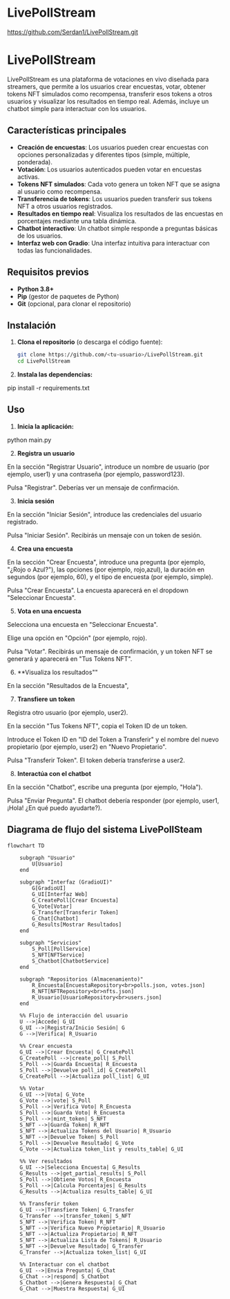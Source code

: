 # LivePollStream

https://github.com/Serdan1/LivePollStream.git


# LivePollStream

LivePollStream es una plataforma de votaciones en vivo diseñada para streamers, que permite a los usuarios crear encuestas, votar, obtener tokens NFT simulados como recompensa, transferir esos tokens a otros usuarios y visualizar los resultados en tiempo real. Además, incluye un chatbot simple para interactuar con los usuarios.

## Características principales

- **Creación de encuestas**: Los usuarios pueden crear encuestas con opciones personalizadas y diferentes tipos (simple, múltiple, ponderada).
- **Votación**: Los usuarios autenticados pueden votar en encuestas activas.
- **Tokens NFT simulados**: Cada voto genera un token NFT que se asigna al usuario como recompensa.
- **Transferencia de tokens**: Los usuarios pueden transferir sus tokens NFT a otros usuarios registrados.
- **Resultados en tiempo real**: Visualiza los resultados de las encuestas en porcentajes mediante una tabla dinámica.
- **Chatbot interactivo**: Un chatbot simple responde a preguntas básicas de los usuarios.
- **Interfaz web con Gradio**: Una interfaz intuitiva para interactuar con todas las funcionalidades.

## Requisitos previos

- **Python 3.8+**
- **Pip** (gestor de paquetes de Python)
- **Git** (opcional, para clonar el repositorio)

## Instalación

1. **Clona el repositorio** (o descarga el código fuente):
   ```bash
   git clone https://github.com/<tu-usuario>/LivePollStream.git
   cd LivePollStream

2. **Instala las dependencias:**
   
pip install -r requirements.txt


## Uso

1. **Inicia la aplicación:**

python main.py


2. **Registra un usuario**

En la sección "Registrar Usuario", introduce un nombre de usuario (por ejemplo, user1) y una contraseña (por ejemplo, password123).

Pulsa "Registrar". Deberías ver un mensaje de confirmación.


3. **Inicia sesión**

En la sección "Iniciar Sesión", introduce las credenciales del usuario registrado.

Pulsa "Iniciar Sesión". Recibirás un mensaje con un token de sesión.


4. **Crea una encuesta**

En la sección "Crear Encuesta", introduce una pregunta (por ejemplo, "¿Rojo o Azul?"), las opciones (por ejemplo, rojo,azul), la duración en segundos (por ejemplo, 60), y el tipo de encuesta (por ejemplo, simple).

Pulsa "Crear Encuesta". La encuesta aparecerá en el dropdown "Seleccionar Encuesta".


5. **Vota en una encuesta**

Selecciona una encuesta en "Seleccionar Encuesta".

Elige una opción en "Opción" (por ejemplo, rojo).

Pulsa "Votar". Recibirás un mensaje de confirmación, y un token NFT se generará y aparecerá en "Tus Tokens NFT".


6. **Visualiza los resultados""

En la sección "Resultados de la Encuesta",


7. **Transfiere un token**

Registra otro usuario (por ejemplo, user2).

En la sección "Tus Tokens NFT", copia el Token ID de un token.

Introduce el Token ID en "ID del Token a Transferir" y el nombre del nuevo propietario (por ejemplo, user2) en "Nuevo Propietario".

Pulsa "Transferir Token". El token debería transferirse a user2.


8. **Interactúa con el chatbot**

En la sección "Chatbot", escribe una pregunta (por ejemplo, "Hola").

Pulsa "Enviar Pregunta". El chatbot debería responder (por ejemplo, user1, ¡Hola! ¿En qué puedo ayudarte?).


## Diagrama de flujo del sistema LivePollSteam

```mermaid
flowchart TD

    subgraph "Usuario"
        U[Usuario]
    end

    subgraph "Interfaz (GradioUI)"
        G[GradioUI]
        G_UI[Interfaz Web]
        G_CreatePoll[Crear Encuesta]
        G_Vote[Votar]
        G_Transfer[Transferir Token]
        G_Chat[Chatbot]
        G_Results[Mostrar Resultados]
    end

    subgraph "Servicios"
        S_Poll[PollService]
        S_NFT[NFTService]
        S_Chatbot[ChatbotService]
    end

    subgraph "Repositorios (Almacenamiento)"
        R_Encuesta[EncuestaRepository<br>polls.json, votes.json]
        R_NFT[NFTRepository<br>nfts.json]
        R_Usuario[UsuarioRepository<br>users.json]
    end

    %% Flujo de interacción del usuario
    U -->|Accede| G_UI
    G_UI -->|Registra/Inicio Sesión| G
    G -->|Verifica| R_Usuario

    %% Crear encuesta
    G_UI -->|Crear Encuesta| G_CreatePoll
    G_CreatePoll -->|create_poll| S_Poll
    S_Poll -->|Guarda Encuesta| R_Encuesta
    S_Poll -->|Devuelve poll_id| G_CreatePoll
    G_CreatePoll -->|Actualiza poll_list| G_UI

    %% Votar
    G_UI -->|Vota| G_Vote
    G_Vote -->|vote| S_Poll
    S_Poll -->|Verifica Voto| R_Encuesta
    S_Poll -->|Guarda Voto| R_Encuesta
    S_Poll -->|mint_token| S_NFT
    S_NFT -->|Guarda Token| R_NFT
    S_NFT -->|Actualiza Tokens del Usuario| R_Usuario
    S_NFT -->|Devuelve Token| S_Poll
    S_Poll -->|Devuelve Resultado| G_Vote
    G_Vote -->|Actualiza token_list y results_table| G_UI

    %% Ver resultados
    G_UI -->|Selecciona Encuesta| G_Results
    G_Results -->|get_partial_results| S_Poll
    S_Poll -->|Obtiene Votos| R_Encuesta
    S_Poll -->|Calcula Porcentajes| G_Results
    G_Results -->|Actualiza results_table| G_UI

    %% Transferir token
    G_UI -->|Transfiere Token| G_Transfer
    G_Transfer -->|transfer_token| S_NFT
    S_NFT -->|Verifica Token| R_NFT
    S_NFT -->|Verifica Nuevo Propietario| R_Usuario
    S_NFT -->|Actualiza Propietario| R_NFT
    S_NFT -->|Actualiza Lista de Tokens| R_Usuario
    S_NFT -->|Devuelve Resultado| G_Transfer
    G_Transfer -->|Actualiza token_list| G_UI

    %% Interactuar con el chatbot
    G_UI -->|Envia Pregunta| G_Chat
    G_Chat -->|respond| S_Chatbot
    S_Chatbot -->|Genera Respuesta| G_Chat
    G_Chat -->|Muestra Respuesta| G_UI
 
